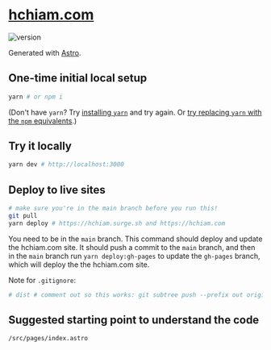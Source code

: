 # [hchiam.com](https://hchiam.com)

![version](https://img.shields.io/github/release/hchiam/hchiam.github.io)

Generated with [Astro](https://github.com/hchiam/learning-astro).

## One-time initial local setup

```bash
yarn # or npm i
```

(Don't have `yarn`? Try [installing `yarn`](https://yarnpkg.com/en/docs/install) and try again. Or [try replacing `yarn` with the `npm` equivalents](https://github.com/hchiam/learning-yarn).)

## Try it locally

```bash
yarn dev # http://localhost:3000
```

## Deploy to live sites

```bash
# make sure you're in the main branch before you run this!
git pull
yarn deploy # https://hchiam.surge.sh and https://hchiam.com
```

You need to be in the `main` branch. This command should deploy and update the hchiam.com site. It should push a commit to the `main` branch, and then in the `main` branch run `yarn deploy:gh-pages` to update the `gh-pages` branch, which will deploy the the hchiam.com site.

Note for `.gitignore`:

```sh
# dist # comment out so this works: git subtree push --prefix out origin gh-pages
```

## Suggested starting point to understand the code

`/src/pages/index.astro`
